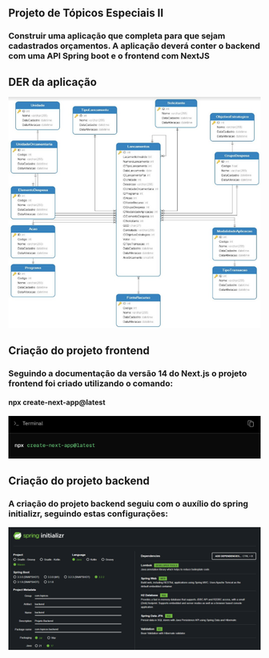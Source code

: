 ## Projeto de Tópicos Especiais II

### Construir uma aplicação que completa para que sejam cadastrados orçamentos. A aplicação deverá conter o backend com uma API Spring boot e o frontend com NextJS

## DER da aplicação
![DER-APP](image.png)

## Criação do projeto frontend

### Seguindo a documentação da versão 14 do Next.js o projeto frontend foi criado utilizando o comando:

#### npx create-next-app@latest
![Alt text](image-1.png)

## Criação do projeto backend

### A criação do projeto backend seguiu com o auxílio do spring initializr, seguindo estas configurações:
![Alt text](image-2.png)



